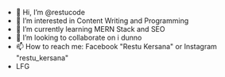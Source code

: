 - 👋 Hi, I’m @restucode
- 👀 I’m interested in Content Writing and Programming
- 🌱 I’m currently learning MERN Stack and SEO
- 💞️ I’m looking to collaborate on i dunno
- 📫 How to reach me: Facebook "Restu Kersana" or Instagram "restu_kersana"
- LFG

<!---
restucode/restucode is a ✨ special ✨ repository because its `README.md` (this file) appears on your GitHub profile.
You can click the Preview link to take a look at your changes.
--->
